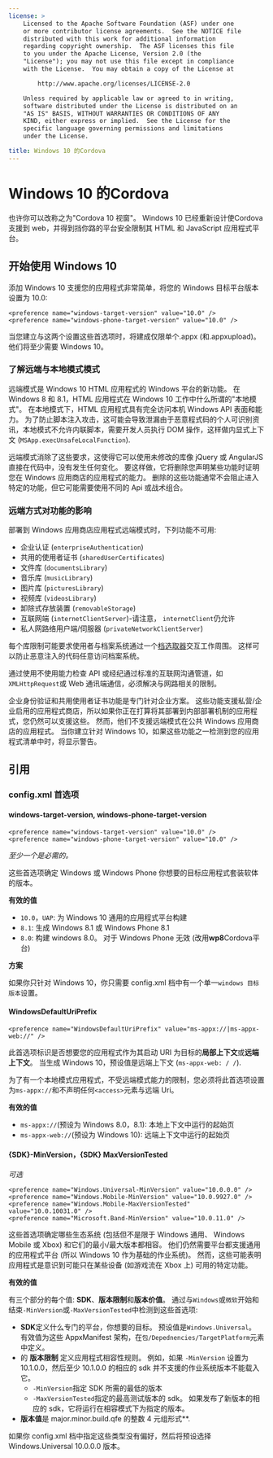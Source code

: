 ```yaml
---
license: >
    Licensed to the Apache Software Foundation (ASF) under one
    or more contributor license agreements.  See the NOTICE file
    distributed with this work for additional information
    regarding copyright ownership.  The ASF licenses this file
    to you under the Apache License, Version 2.0 (the
    "License"); you may not use this file except in compliance
    with the License.  You may obtain a copy of the License at

        http://www.apache.org/licenses/LICENSE-2.0

    Unless required by applicable law or agreed to in writing,
    software distributed under the License is distributed on an
    "AS IS" BASIS, WITHOUT WARRANTIES OR CONDITIONS OF ANY
    KIND, either express or implied.  See the License for the
    specific language governing permissions and limitations
    under the License.

title: Windows 10 的Cordova
---
```


# Windows 10 的Cordova

也许你可以改称之为"Cordova 10 视窗"。 Windows 10 已经重新设计使Cordova支援到 web，并得到挡你路的平台安全限制其 HTML 和 JavaScript 应用程式平台。

## 开始使用 Windows 10

添加 Windows 10 支援您的应用程式非常简单，将您的 Windows 目标平台版本设置为 10.0:

    <preference name="windows-target-version" value="10.0" />
    <preference name="windows-phone-target-version" value="10.0" />


当您建立与这两个设置这些首选项时，将建成仅限单个.appx (和.appxupload)。 他们将至少需要 Windows 10。

### 了解远端与本地模式模式

远端模式是 Windows 10 HTML 应用程式的 Windows 平台的新功能。 在 Windows 8 和 8.1，HTML 应用程式在 Windows 10 工作中什么所谓的"本地模式"。 在本地模式下，HTML 应用程式具有完全访问本机 Windows API 表面和能力。 为了防止脚本注入攻击，这可能会导致泄漏由于恶意程式码的个人可识别资讯，本地模式不允许内联脚本，需要开发人员执行 DOM 操作，这样做内显式上下文 (`MSApp.execUnsafeLocalFunction`).

远端模式消除了这些要求，这使得它可以使用未修改的库像 jQuery 或 AngularJS 直接在代码中，没有发生任何变化。 要这样做，它将删除您声明某些功能时证明您在 Windows 应用商店的应用程式的能力。 删除的这些功能通常不会阻止进入特定的功能，但它可能需要使用不同的 Api 或战术组合。

### 远端方式对功能的影响

部署到 Windows 应用商店应用程式远端模式时，下列功能不可用:

  * 企业认证 (`enterpriseAuthentication`)
  * 共用的使用者证书 (`sharedUserCertificates`)
  * 文件库 (`documentsLibrary`)
  * 音乐库 (`musicLibrary`)
  * 图片库 (`picturesLibrary`)
  * 视频库 (`videosLibrary`)
  * 卸除式存放装置 (`removableStorage`)
  * 互联网端 (`internetClientServer`)-请注意， `internetClient`仍允许
  * 私人网路络用户端/伺服器 (`privateNetworkClientServer`)

每个库限制可能要求使用者与档案系统通过一个[档选取器](https://msdn.microsoft.com/en-us/library/windows/apps/windows.storage.pickers.fileopenpicker.aspx)交互工作周围。 这样可以防止恶意注入的代码任意访问档案系统。

通过使用不使用能力检查 API 或经纪通过标准的互联网沟通管道，如`XMLHttpRequest`或 Web 通讯端通信，必须解决与网路相关的限制。

企业身份验证和共用使用者证书功能是专门针对企业方案。 这些功能支援私营/企业启用的应用程式商店，所以如果你正在打算将其部署到内部部署机制的应用程式，您仍然可以支援这些。 然而，他们不支援远端模式在公共 Windows 应用商店的应用程式。 当你建立针对 Windows 10，如果这些功能之一检测到您的应用程式清单中时，将显示警告。

## 引用

### config.xml 首选项

#### windows-target-version, windows-phone-target-version

    <preference name="windows-target-version" value="10.0" />
    <preference name="windows-phone-target-version" value="10.0" />


*至少一个是必需的。*

这些首选项确定 Windows 或 Windows Phone 你想要的目标应用程式套装软体的版本。

**有效的值**

  * `10.0`，`UAP`: 为 Windows 10 通用的应用程式平台构建
  * `8.1`: 生成 Windows 8.1 或 Windows Phone 8.1
  * `8.0`: 构建 windows 8.0。 对于 Windows Phone 无效 (改用**wp8**Cordova平台)

**方案**

如果你只针对 Windows 10，你只需要 config.xml 档中有一个单一`windows 目标版本`设置。

#### WindowsDefaultUriPrefix

    <preference name="WindowsDefaultUriPrefix" value="ms-appx://|ms-appx-web://" />


此首选项标识是否想要您的应用程式作为其启动 URI 为目标的**局部上下文**或**远端上下文**。 当生成 Windows 10，预设值是远端上下文 (`ms-appx-web: / /`).

为了有一个本地模式应用程式，不受远端模式能力的限制，您必须将此首选项设置为`ms-appx://`和不声明任何`<access>`元素与远端 Uri。

**有效的值**

  * `ms-appx://`(预设为 Windows 8.0，8.1): 本地上下文中运行的起始页
  * `ms-appx-web://`(预设为 Windows 10): 远端上下文中运行的起始页

#### {SDK}-MinVersion，{SDK} MaxVersionTested

*可选*

    <preference name="Windows.Universal-MinVersion" value="10.0.0.0" />
    <preference name="Windows.Mobile-MinVersion" value="10.0.9927.0" />
    <preference name="Windows.Mobile-MaxVersionTested" value="10.0.10031.0" />
    <preference name="Microsoft.Band-MinVersion" value="10.0.11.0" />


这些首选项确定哪些生态系统 (包括但不是限于 Windows 通用、 Windows Mobile 或 Xbox) 和它们的最小/最大版本都相容。 他们仍然需要平台都支援通用的应用程式平台 (所以 Windows 10 作为基础的作业系统)。 然而，这些可能表明应用程式是意识到可能只在某些设备 (如游戏流在 Xbox 上) 可用的特定功能。

**有效的值**

有三个部分的每个值: **SDK**、**版本限制**和**版本价值**。 通过与`Windows`或`微软`开始和结束`-MinVersion`或`-MaxVersionTested`中检测到这些首选项:

  * **SDK**定义什么专门的平台，你想要的目标。 预设值是`Windows.Universal`。 有效值为这些 AppxManifest 架构，在`包/Depednencies/TargetPlatform`元素中定义。
  * 的 **版本限制** 定义应用程式相容性规则。 例如，如果 `-MinVersion` 设置为 10.1.0.0，然后至少 10.1.0.0 的相应的 sdk 并不支援的作业系统版本不能载入它。
      * `-MinVersion`指定 SDK 所需的最低的版本
      * `-MaxVersionTested`指定的最高测试版本的 sdk。 如果发布了新版本的相应的 sdk，它将运行在相容模式下为指定的版本。
  * **版本值**是 major.minor.build.qfe 的整数 4 元组形式**.

如果你 config.xml 档中指定这些类型没有偏好，然后将预设选择 Windows.Universal 10.0.0.0 版本。
